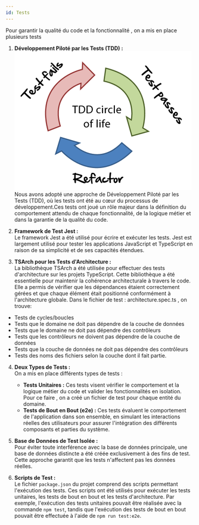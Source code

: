 ```yaml
---
id: Tests
---
```


Pour garantir la qualité du code et la fonctionnalité , on a mis en place plusieurs tests

1. **Développement Piloté par les Tests (TDD) :**  
![painPoints](../static/img/tdd.png)  
Nous avons adopté une approche de Développement Piloté par les Tests (TDD), où les tests ont été au cœur du processus de développement.Ces tests ont joué un rôle majeur dans la définition du comportement attendu de chaque fonctionnalité, de la logique métier et dans la garantie de la qualité du code.

2. **Framework de Test Jest :**  
Le framework Jest a été utilisé pour écrire et exécuter les tests. Jest est largement utilisé pour tester les applications JavaScript et TypeScript en raison de sa simplicité et de ses capacités étendues.

3. **TSArch pour les Tests d'Architecture :**  
La bibliothèque TSArch a été utilisée pour effectuer des tests d'architecture sur les projets TypeScript. Cette bibliothèque a été essentielle pour maintenir la cohérence architecturale à travers le code. Elle a permis de vérifier que les dépendances étaient correctement gérées et que chaque élément était positionné conformément à l'architecture globale.
Dans le fichier de test : architecture.spec.ts , on trouve:
- Tests de cycles/boucles
- Tests que le domaine ne doit pas dépendre de la couche de données
- Tests que le domaine ne doit pas dépendre des contrôleurs
- Tests que les contrôleurs ne doivent pas dépendre de la couche de données
- Tests que la couche de données ne doit pas dépendre des contrôleurs
- Tests des noms des fichiers selon la couche dont il fait partie.

4. **Deux Types de Tests :**  
On a mis en place différents types de tests :  
   - **Tests Unitaires :** Ces tests visent vérifier le comportement et la logique métier du code et valider les fonctionnalités en isolation.
Pour ce faire , on a créé un fichier de test pour chaque entité du domaine.
   - **Tests de Bout en Bout (e2e) :** Ces tests évaluent le comportement de l'application dans son ensemble, en simulant les interactions réelles des utilisateurs pour assurer l'intégration des différents composants et parties du système.

5. **Base de Données de Test Isolée :**  
Pour éviter toute interférence avec la base de données principale, une base de données distincte a été créée exclusivement à des fins de test. Cette approche garantit que les tests n'affectent pas les données réelles.

6. **Scripts de Test :**  
Le fichier `package.json` du projet comprend des scripts permettant l'exécution des tests. Ces scripts ont été utilisés pour exécuter les tests unitaires, les tests de bout en bout et les tests d'architecture. Par exemple, l'exécution des tests unitaires pouvait être réalisée avec la commande `npm test`, tandis que l'exécution des tests de bout en bout pouvait être effectuée à l'aide de `npm run test:e2e`.
